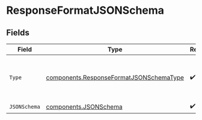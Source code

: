 # ResponseFormatJSONSchema


## Fields

| Field                                                                                              | Type                                                                                               | Required                                                                                           | Description                                                                                        |
| -------------------------------------------------------------------------------------------------- | -------------------------------------------------------------------------------------------------- | -------------------------------------------------------------------------------------------------- | -------------------------------------------------------------------------------------------------- |
| `Type`                                                                                             | [components.ResponseFormatJSONSchemaType](../../models/components/responseformatjsonschematype.md) | :heavy_check_mark:                                                                                 | The type of response format being defined: `json_schema`                                           |
| `JSONSchema`                                                                                       | [components.JSONSchema](../../models/components/jsonschema.md)                                     | :heavy_check_mark:                                                                                 | N/A                                                                                                |